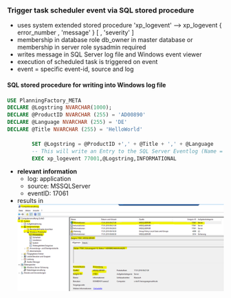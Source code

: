 ### Trigger task scheduler event via SQL stored procedure

- uses system extended stored procedure 'xp_logevent'  --> xp_logevent { error_number , 'message' } [ , 'severity' ] 
- membership in database role db_owner in master database or membership in server role sysadmin required
- writes message in SQL Server log file and Windows event viewer  
- execution of scheduled task is triggered on event
- event = specific event-id, source and log 

#### SQL stored procedure for writing into Windows log file
```SQL
USE PlanningFactory_META
DECLARE @Logstring NVARCHAR(1000);
DECLARE @ProductID NVARCHAR (255) = 'AD00890'
DECLARE @Language NVARCHAR (255) = 'DE'
DECLARE @Title NVARCHAR (255) = 'HelloWorld'

		SET @Logstring = @ProductID +',' + @Title + ',' + @Language 
		-- This will write an Entry to the SQL Server Eventlog (Name = Name of Instance), where a scheduled task is waiting for this event
		EXEC xp_logevent 77001,@Logstring,INFORMATIONAL
```
- **relevant information**
  - log: application
  - source: MSSQLServer
  - eventID: 17061
- results in 
![this](pictures/Trigger_task_scheduler_1.PNG)
